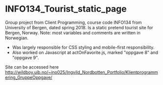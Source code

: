# INFO134_Tourist_static_page
Group project from Client Programming, course code INFO134 from University of Bergen, dated spring 2018.
Is a static pretend tourist site for Bergen, Norway.
Note: most variables and comments are written in Norwegian.

- Was largely responsible for CSS styling and mobile-first responsibility.
- Also worked on Javascript at actOnFavorite.js, marked "oppgave 8" and "oppgave 9".

Site can be accessed here <http://wildboy.uib.no/~ino025/Ingvild_Nordbotten_Portfolio/Klientprogrammering_GruppeOppgave/>
